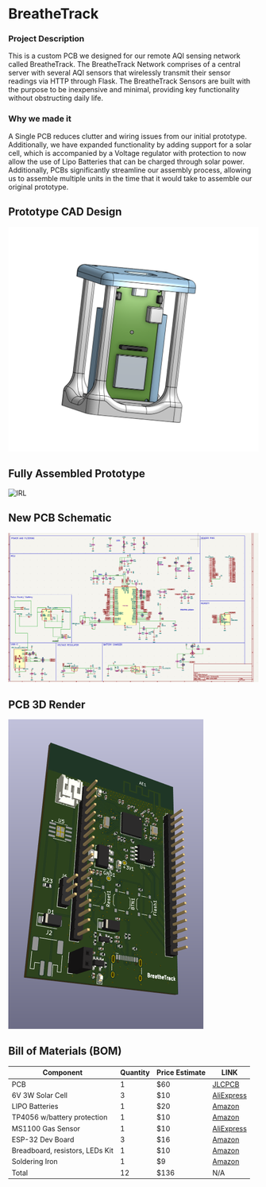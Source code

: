 # BreatheTrack

### Project Description

This is a custom PCB we designed for our remote AQI sensing network called BreatheTrack. The BreatheTrack Network comprises of a central server with several AQI sensors that wirelessly transmit their sensor readings via HTTP through Flask. The BreatheTrack Sensors are built with the purpose to be inexpensive and minimal, providing key functionality without obstructing daily life.  

### Why we made it

A Single PCB reduces clutter and wiring issues from our initial prototype. Additionally, we have expanded functionality by adding support for a solar cell, which is accompanied by a Voltage regulator with protection to now allow the use of Lipo Batteries that can be charged through solar power. Additionally, PCBs significantly streamline our assembly process, allowing us to assemble multiple units in the time that it would take to assemble our original prototype. 


## Prototype CAD Design
![CAD](img/prototypecad.png)

## Fully Assembled Prototype 
![IRL](https://github.com/user-attachments/assets/fca9da71-7108-41bc-889d-3d14d4a01c25)

## New PCB Schematic
![Schematic](img/schematic.png)

## PCB 3D Render
![Board 3D](img/BreatheTrackBoard.png)

## Bill of Materials (BOM)

| Component                    | Quantity  | Price Estimate   | LINK               |
|------------------------------|-----------|------------------|--------------------|
| PCB                          | 1         | $60              | [JLCPCB](https://jlcpcb.com) |
| 6V 3W Solar Cell             | 3         | $10              | [AliExpress](https://www.aliexpress.us/item/3256807383974087.html?spm=a2g0o.productlist.main.1.35f3Ha3VHa3VaC&algo_pvid=d887562b-9add-46a8-9f8c-ddd5e3ba4c47&algo_exp_id=d887562b-9add-46a8-9f8c-ddd5e3ba4c47-0&pdp_ext_f=%7B%22order%22%3A%2225%22%2C%22eval%22%3A%221%22%7D&pdp_npi=4%40dis%21USD%213.50%213.08%21%21%213.50%213.08%21%40210318c317513249961495827e6246%2112000043061129476%21sea%21US%210%21ABX&curPageLogUid=cN9vS2Gpiolg&utparam-url=scene%3Asearch%7Cquery_from%3A) |
| LIPO Batteries               | 1         | $20              | [Amazon](https://www.amazon.com/MakerFocus-Rechargeable-Protection-Insulated-Development/dp/B0DK5BBKM5/ref=sr_1_1_sspa?crid=33OQHGAFZKI41&dib=eyJ2IjoiMSJ9.WxjcX56NXHt9QLH11mWqUr8ah2V-7YexDvRKFDypc_Ste3FNB4DZ87XmCklSCc_GQYk6X1cDK8Cr5RUoYhj4e8t50Zf1cUL4o1LINEvV78wg4Dr1zuqhdKYXm2TQeQ0o4MaYty67VVWkN8jyuigbkru99FalspddWxXD04Dsw-BlHhMRHNqKP_Z2K0Y9n930V-HqrzbBxV_xQp6gfhpZywY1I5s8BPuP8aNRSCHi-GyH2L-rwyq0ctQthRYZ7-H5hJHlxuBUmQjVDZSdlcYHdbHBwUt111QhPSkvP6DWJZo.m9foLkYSE_QwVjHuxX19zQt3dcjnOkfhIvHlSeVZYOQ&dib_tag=se&keywords=lipo%2Brechargeable%2Bbattery&qid=1751325128&sprefix=lipo%2Brecharg%2Bbattery%2Caps%2C727&sr=8-1-spons&sp_csd=d2lkZ2V0TmFtZT1zcF9hdGY&th=1) 
| TP4056 w/battery protection  | 1         | $10              | [Amazon](https://www.amazon.com/HiLetgo-Lithium-Charging-Protection-Functions/dp/B07PKND8KG/ref=sr_1_4?crid=1ZFK4LYI1WHD9&dib=eyJ2IjoiMSJ9.ya4DP46mvuUo9crjEmtl4cTs2D8GLBpbhxoat9FqxYarHE1xFFHvcrgYH1FbPZ4ZI6IOwfmxJ8ejFaFwloL7ypq0CwSoIccLmFvO5kScJE8X9u_NYNoeAWAJSC-wc2I_1APw7RsI5PV4-wk3H26Dqq2d8jViBEhCc49-d9JvBYAm_0DTEOPtzJUxQ-mPXUdTFD_-QO15r9RZ7VVP2K23sXtUhe-JJP1np1_op34yDBA.VhGV2hSfPTVJdioUXrRYrAzYh-SPukpoKlOSz5Y1b6o&dib_tag=se&keywords=tp4056+with+jst+and+protection&qid=1751325559&sprefix=tp4056+with+jst+and+protectio%2Caps%2C196&sr=8-4)| 
| MS1100 Gas Sensor            | 1         | $10              | [AliExpress](https://www.aliexpress.us/item/3256807137876184.html?spm=a2g0o.productlist.main.8.2ae16874iz54fJ&aem_p4p_detail=202506301627332151353802599940000572471&algo_pvid=87008f3a-64e3-412a-9294-49f03c961bdc&algo_exp_id=87008f3a-64e3-412a-9294-49f03c961bdc-7&pdp_ext_f=%7B%22order%22%3A%2219%22%2C%22eval%22%3A%221%22%7D&pdp_npi=4%40dis%21USD%2119.56%2112.56%21%21%21139.30%2189.44%21%402103010b17513260532001920e23ba%2112000040264201244%21sea%21US%210%21ABX&curPageLogUid=iq4k9BI5Jmd1&utparam-url=scene%3Asearch%7Cquery_from%3A&search_p4p_id=202506301627332151353802599940000572471_2#nav-review)|
| ESP-32 Dev Board             | 3         | $16              | [Amazon](https://www.amazon.com/ESP-WROOM-32-Development-Microcontroller-Integrated-Compatible/dp/B08D5ZD528/ref=sr_1_1?crid=29T7AWT8FLZUN&dib=eyJ2IjoiMSJ9.XBINg-sjhfF_gUtnMiKGjgAP6U086JzeO1Awny1CrbgATMnn0NsXBzTx6uR7rdOvV0KyHBRH7xGJQ-1txsZL4-raY_ZpZed26avafCQGlQx4vU2ZojpUB5SR50ZNDtg-dEKeStjXtiaWa4eUtw43j7jFwo5hhF-CIbCeFx1SBMuYvzDwbOJlZO2TYzPSjafmgl9yOV7o85J0J5WhXWZUANCB-1XrnT_6IBna_-tkcIk.pfvTzqabW5ZYoJiTyf5kVAlDRxw-CWowj79Mi1OWZQ8&dib_tag=se&keywords=esp32&qid=1751325882&sprefix=esp32%2Caps%2C157&sr=8-1&th=1) |
| Breadboard, resistors, LEDs Kit | 1      | $10              | [Amazon](https://www.amazon.com/dp/B01ERP6WL4/ref=sspa_dk_detail_1?psc=1&pd_rd_i=B01ERP6WL4&pd_rd_w=JOYGm&content-id=amzn1.sym.386c274b-4bfe-4421-9052-a1a56db557ab&pf_rd_p=386c274b-4bfe-4421-9052-a1a56db557ab&pf_rd_r=JTQMPQ0AFV58PXRG7F4Q&pd_rd_wg=PyjOw&pd_rd_r=57442870-7136-43da-a67b-e1ae9d2ec374&sp_csd=d2lkZ2V0TmFtZT1zcF9kZXRhaWxfdGhlbWF0aWM) |
| Soldering Iron               | 1           | $9            | [Amazon](https://www.amazon.com/Soldering-Welding-Portable-Electric-Repairing/dp/B098JD8HD3/ref=sr_1_6?crid=3E2WBTY02CJW1&dib=eyJ2IjoiMSJ9.tKWBCBm44gyjNSvFj51RHQwLixBn0PozCrfLOdAT_y5O-DDV8AgaStPNIZq1G1fdaNdprtchvFUaMuyag4kjMs5iozczhCKhUqIp8OCftO71iEVErORINuIOSBVDDWcFW1xMgHj4z4vIpOtanlyPD8ACLDCzD_TIF9DEmHl25VN-HyVn6Nxn7FvDqrk1iRwRUalvNz66JvUj0kQetnqAeYZKV2BNtbp0EQ1aqKXmZGbxtXDOeMwYbKkF6KPzGU_RyhMX7NmQ5GH8QV_u3Otjwa2KFg0PwT5No7rIvfQR-eE.AyIJKRWJ8916kOFu4BoF3Tgp0WAb1YVQeibWaJyUyJY&dib_tag=se&keywords=soldering%2Biron&qid=1751327810&sprefix=soldering%2Bir%2Caps%2C480&sr=8-6&th=1) 
| Total                        | 12          | $136             | N/A |








